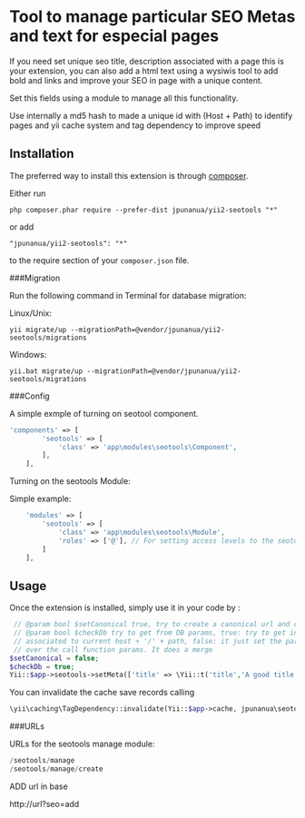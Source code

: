 Tool to manage particular SEO Metas and text for especial pages
===============================================================
If you need set unique seo title, description associated with a page this is your extension, you can also add a html text using 
a wysiwis tool to add bold and links and improve your SEO in page with a unique content.

Set this fields using a module to manage all this functionality.

Use internally a md5 hash to made a unique id with (Host + Path) to identify pages and yii cache system and tag dependency to improve speed

Installation
------------

The preferred way to install this extension is through [composer](http://getcomposer.org/download/).

Either run

```
php composer.phar require --prefer-dist jpunanua/yii2-seotools "*"
```

or add

```
"jpunanua/yii2-seotools": "*"
```

to the require section of your `composer.json` file.

###Migration


Run the following command in Terminal for database migration:

Linux/Unix:
```
yii migrate/up --migrationPath=@vendor/jpunanua/yii2-seotools/migrations
```

Windows:
```
yii.bat migrate/up --migrationPath=@vendor/jpunanua/yii2-seotools/migrations
```

###Config

A simple exmple of turning on seotool component.

```php
'components' => [
        'seotools' => [
            'class' => 'app\modules\seotools\Component',
        ],
    ],
```


Turning on the seotools Module:


Simple example:

```php
    'modules' => [
        'seotools' => [
            'class' => 'app\modules\seotools\Module',
            'roles' => ['@'], // For setting access levels to the seotools interface.
        ]
    ],
```

Usage
-----

Once the extension is installed, simply use it in your code by  :

```php
 // @param bool $setCanonical true, try to create a canonical url and og url, action needs to have params
 // @param bool $checkDb try to get from DB params, true: try to get info from DB if it doesn't find save a new field
 // associated to current host + '/' + path, false: it just set the params give in the call. The db params has priority
 // over the call function params. It does a merge
$setCanonical = false;
$checkDb = true;
Yii::$app->seotools->setMeta(['title' => \Yii::t('title','A good title for this page')], $setCanonical, $checkDb);
```

You can invalidate the cache save records calling

```php
\yii\caching\TagDependency::invalidate(Yii::$app->cache, jpunanua\seotools\Component::CACHE_TAG);
```

###URLs

URLs for the seotools manage module:

```php
/seotools/manage
/seotools/manage/create
```

ADD url in base

http://url?seo=add

